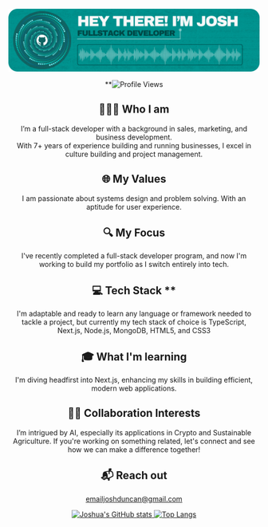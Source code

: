 <div align="center">

![Header](./github-header.png)

**![Profile Views](https://komarev.com/ghpvc/?username=jduncan017&label=PROFILE+VIEWS)

## 🙋🏽‍♂️ Who I am
I’m a full-stack developer with a background in sales, marketing, and business development.  
With 7+ years of experience building and running businesses, I excel in culture building and project management.

## 🌐 My Values
I am passionate about systems design and problem solving. With an aptitude for user experience.

## 🔍 My Focus
I've recently completed a full-stack developer program, and now I'm working to build my portfolio as I switch entirely into tech.

## 💻 Tech Stack **
I'm adaptable and ready to learn any language or framework needed to tackle a project, but currently my tech stack of choice is TypeScript, Next.js, Node.js, MongoDB, HTML5, and CSS3

## 🎓 What I'm learning
I'm diving headfirst into Next.js, enhancing my skills in building efficient, modern web applications.

## 👏🏽 Collaboration Interests
I’m intrigued by AI, especially its applications in Crypto and Sustainable Agriculture. If you're working on something related, let's connect and see how we can make a difference together!

## 📬 Reach out
[emailjoshduncan@gmail.com](mailto:emailjoshduncan@gmail.com)

<a href="https://github.com/anuraghazra/github-readme-stats">
    <img src="https://github-readme-stats.vercel.app/api?username=jduncan017&theme=gotham&rank_icon=github&show_icons=true&line_height=28" alt="Joshua's GitHub stats">
</a>
<a href="https://github.com/anuraghazra/github-readme-stats">
    <img src="https://github-readme-stats.vercel.app/api/top-langs/?username=jduncan017&theme=gotham&layout=donut" alt="Top Langs">
</a>

</div>
